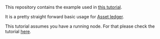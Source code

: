 This repository contains the example used in [this tutorial]().

It is a pretty straight forward basic usage for [Asset ledger](https://docs.0xcert.org/api/ethereum.html#asset-ledger).

This tutorial assumes you have a running node. For that please check the tutorial [here](https://0xcert.org/news/framework-tutorial-1-run-and-prepare-geth-node-for-backend-integration).


